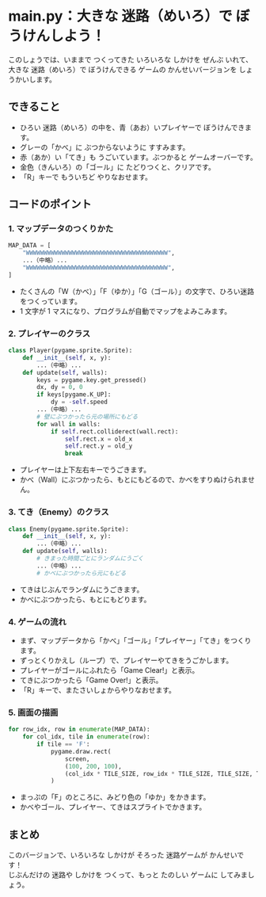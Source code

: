 # main.py：大きな 迷路（めいろ）で ぼうけんしよう！

このしょうでは、いままで つくってきた いろいろな しかけを ぜんぶ いれて、  
大きな 迷路（めいろ）で ぼうけんできる ゲームの かんせいバージョンを しょうかいします。

## できること

- ひろい 迷路（めいろ）の中を、青（あお）いプレイヤーで ぼうけんできます。
- グレーの「かべ」に ぶつからないように すすみます。
- 赤（あか）い「てき」も うごいています。ぶつかると ゲームオーバーです。
- 金色（きんいろ）の「ゴール」に たどりつくと、クリアです。
- 「R」キーで もういちど やりなおせます。

## コードのポイント

### 1. マップデータのつくりかた

```python
MAP_DATA = [
    "WWWWWWWWWWWWWWWWWWWWWWWWWWWWWWWWWWWWWWWW",
    ...（中略）...
    "WWWWWWWWWWWWWWWWWWWWWWWWWWWWWWWWWWWWWWWW",
]
```

- たくさんの「W（かべ）」「F（ゆか）」「G（ゴール）」の文字で、ひろい迷路をつくっています。
- 1 文字が 1 マスになり、プログラムが自動でマップをよみこみます。

### 2. プレイヤーのクラス

```python
class Player(pygame.sprite.Sprite):
    def __init__(self, x, y):
        ...（中略）...
    def update(self, walls):
        keys = pygame.key.get_pressed()
        dx, dy = 0, 0
        if keys[pygame.K_UP]:
            dy = -self.speed
        ...（中略）...
        # 壁にぶつかったら元の場所にもどる
        for wall in walls:
            if self.rect.colliderect(wall.rect):
                self.rect.x = old_x
                self.rect.y = old_y
                break
```

- プレイヤーは上下左右キーでうごきます。
- かべ（Wall）にぶつかったら、もとにもどるので、かべをすりぬけられません。

### 3. てき（Enemy）のクラス

```python
class Enemy(pygame.sprite.Sprite):
    def __init__(self, x, y):
        ...（中略）...
    def update(self, walls):
        # きまった時間ごとにランダムにうごく
        ...（中略）...
        # かべにぶつかったら元にもどる
```

- てきはじぶんでランダムにうごきます。
- かべにぶつかったら、もとにもどります。

### 4. ゲームの流れ

- まず、マップデータから「かべ」「ゴール」「プレイヤー」「てき」をつくります。
- ずっとくりかえし（ループ）で、プレイヤーやてきをうごかします。
- プレイヤーがゴールにふれたら「Game Clear!」と表示。
- てきにぶつかったら「Game Over!」と表示。
- 「R」キーで、またさいしょからやりなおせます。

### 5. 画面の描画

```python
for row_idx, row in enumerate(MAP_DATA):
    for col_idx, tile in enumerate(row):
        if tile == 'F':
            pygame.draw.rect(
                screen,
                (100, 200, 100),
                (col_idx * TILE_SIZE, row_idx * TILE_SIZE, TILE_SIZE, TILE_SIZE)
            )
```

- まっぷの「F」のところに、みどり色の「ゆか」をかきます。
- かべやゴール、プレイヤー、てきはスプライトでかきます。

## まとめ

このバージョンで、いろいろな しかけが そろった 迷路ゲームが かんせいです！  
じぶんだけの 迷路や しかけを つくって、もっと たのしい ゲームに してみましょう。
